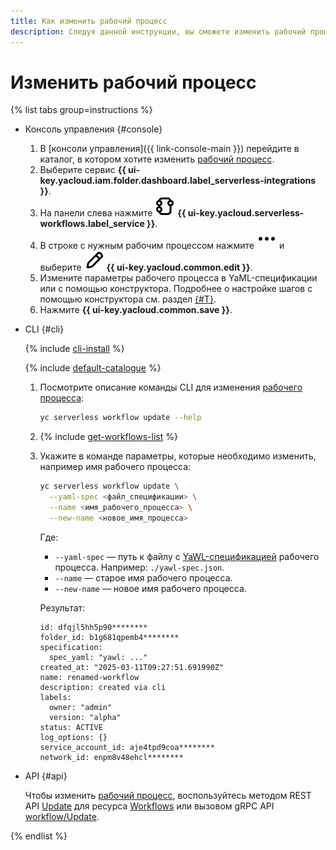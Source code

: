 ```yaml
---
title: Как изменить рабочий процесс
description: Следуя данной инструкции, вы сможете изменить рабочий процесс.
---
```


# Изменить рабочий процесс

{% list tabs group=instructions %}

- Консоль управления {#console}

  1. В [консоли управления]({{ link-console-main }}) перейдите в каталог, в котором хотите изменить [рабочий процесс](../../../concepts/workflows/workflow.md).
  1. Выберите сервис **{{ ui-key.yacloud.iam.folder.dashboard.label_serverless-integrations }}**.
  1. На панели слева нажмите ![image](../../../../_assets/console-icons/graph-node.svg) **{{ ui-key.yacloud.serverless-workflows.label_service }}**.
  1. В строке с нужным рабочим процессом нажмите ![image](../../../../_assets/console-icons/ellipsis.svg) и выберите ![image](../../../../_assets/console-icons/pencil.svg) **{{ ui-key.yacloud.common.edit }}**.
  1. Измените параметры рабочего процесса в YaML-спецификации или с помощью конструктора. Подробнее о настройке шагов с помощью конструктора см. раздел [{#T}](../constructor/index.md).
  1. Нажмите **{{ ui-key.yacloud.common.save }}**.

- CLI {#cli}

  {% include [cli-install](../../../../_includes/cli-install.md) %}

  {% include [default-catalogue](../../../../_includes/default-catalogue.md) %}

  1. Посмотрите описание команды CLI для изменения [рабочего процесса](../../../concepts/workflows/workflow.md):

      ```bash
      yc serverless workflow update --help
      ```

  1. {% include [get-workflows-list](../../../../_includes/serverless-integrations/get-workflows-list.md) %}
  1. Укажите в команде параметры, которые необходимо изменить, например имя рабочего процесса:

      ```bash
      yc serverless workflow update \
        --yaml-spec <файл_спецификации> \
        --name <имя_рабочего_процесса> \
        --new-name <новое_имя_процесса>
      ```

      Где:

      * `--yaml-spec` — путь к файлу с [YaWL-спецификацией](../../../concepts/workflows/yawl/index.md) рабочего процесса. Например: `./yawl-spec.json`.
      * `--name` — старое имя рабочего процесса.
      * `--new-name` — новое имя рабочего процесса.

      Результат:

      ```text
      id: dfqjl5hh5p90********
      folder_id: b1g681qpemb4********
      specification:
        spec_yaml: "yawl: ..."
      created_at: "2025-03-11T09:27:51.691990Z"
      name: renamed-workflow
      description: created via cli
      labels:
        owner: "admin"
        version: "alpha"
      status: ACTIVE
      log_options: {}
      service_account_id: aje4tpd9coa********
      network_id: enpm8v48ehcl********
      ```

- API {#api}

  Чтобы изменить [рабочий процесс](../../../concepts/workflows/workflow.md), воспользуйтесь методом REST API [Update](../../../../serverless-integrations/workflows/api-ref/Workflow/update.md) для ресурса [Workflows](../../../../serverless-integrations/workflows/api-ref/Workflow/index.md) или вызовом gRPC API [workflow/Update](../../../../serverless-integrations/workflows/api-ref/grpc/Workflow/update.md).

{% endlist %}